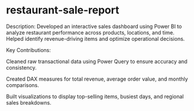 # restaurant-sale-report
Description:
Developed an interactive sales dashboard using Power BI to analyze restaurant performance across products, locations, and time. Helped identify revenue-driving items and optimize operational decisions.

Key Contributions:

Cleaned raw transactional data using Power Query to ensure accuracy and consistency.

Created DAX measures for total revenue, average order value, and monthly comparisons.

Built visualizations to display top-selling items, busiest days, and regional sales breakdowns.
